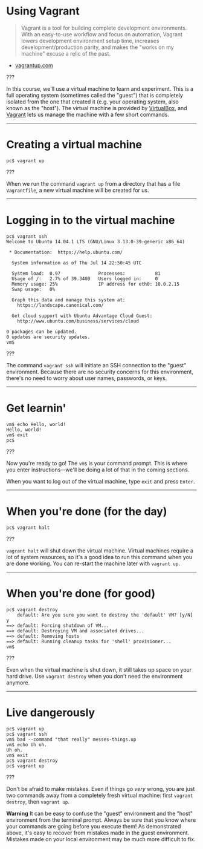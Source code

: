 # Using Vagrant

> Vagrant is a tool for building complete development environments. With an
> easy-to-use workflow and focus on automation, Vagrant lowers development
> environment setup time, increases development/production parity, and makes
> the "works on my machine" excuse a relic of the past.

- [vagrantup.com](https://www.vagrantup.com/)

???

In this course, we'll use a virtual machine to learn and experiment. This is a
full operating system (sometimes called the "guest") that is completely
isolated from the one that created it (e.g. your operating system, also known
as the "host"). The virtual machine is provided by
[VirtualBox](https://www.virtualbox.org/), and
[Vagrant](https://www.vagrantup.com/) lets us manage the machine with a few
short commands.

---

# Creating a virtual machine

```
pc$ vagrant up
```

???

When we run the command `vagrant up` from a directory that has a file
`Vagrantfile`, a new virtual machine will be created for us.

---

# Logging in to the virtual machine

```
pc$ vagrant ssh
Welcome to Ubuntu 14.04.1 LTS (GNU/Linux 3.13.0-39-generic x86_64)

 * Documentation:  https://help.ubuntu.com/

  System information as of Thu Jul 14 22:50:45 UTC

  System load:  0.97              Processes:           81
  Usage of /:   2.7% of 39.34GB   Users logged in:     0
  Memory usage: 25%               IP address for eth0: 10.0.2.15
  Swap usage:   0%

  Graph this data and manage this system at:
    https://landscape.canonical.com/

  Get cloud support with Ubuntu Advantage Cloud Guest:
    http://www.ubuntu.com/business/services/cloud

0 packages can be updated.
0 updates are security updates.
vm$
```

???

The command `vagrant ssh` will initiate an SSH connection to the "guest"
environment. Because there are no security concerns for this environment,
there's no need to worry about user names, passwords, or keys.

---

# Get learnin'

```
vm$ echo Hello, world!
Hello, world!
vm$ exit
pc$
```

???

Now you're ready to go! The `vm$` is your command prompt. This is where you
enter instructions--we'll be doing a lot of that in the coming sections.

When you want to log out of the virtual machine, type `exit` and press `Enter`.

---

# When you're done (for the day)

```
pc$ vagrant halt
```

???

`vagrant halt` will shut down the virtual machine. Virtual machines require a
lot of system resources, so it's a good idea to run this command when you are
done working. You can re-start the machine later with `vagrant up`.

---

# When you're done (for good)

```
pc$ vagrant destroy
    default: Are you sure you want to destroy the 'default' VM? [y/N] y
==> default: Forcing shutdown of VM...
==> default: Destroying VM and associated drives...
==> default: Removing hosts
==> default: Running cleanup tasks for 'shell' provisioner...
vm$
```

???

Even when the virtual machine is shut down, it still takes up space on your
hard drive. Use `vagrant destroy` when you don't need the environment anymore.

---

# Live dangerously

```
pc$ vagrant up
pc$ vagrant ssh
vm$ bad --command "that really" messes-things.up
vm$ echo Uh oh.
Uh oh.
vm$ exit
pc$ vagrant destroy
pc$ vagrant up
```

???

Don't be afraid to make mistakes. Even if things go *very* wrong, you are just
two commands away from a completely fresh virtual machine: first `vagrant
destroy`, then `vagrant up`.

**Warning** It can be easy to confuse the "guest" environment and the "host"
environment from the terminal prompt. Always be sure that you know where your
commands are going before you execute them! As demonstrated above, it's easy to
recover from mistakes made in the guest environment. Mistakes made on your
local environment may be much more difficult to fix.
